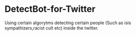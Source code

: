 # DetectBot-for-Twitter
Using certain algorytms detecting certain people (Such as isis sympathizers,racist cult etc) inside the twitter.
